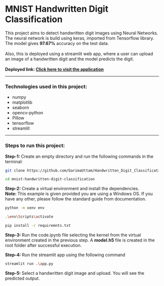 # MNIST Handwritten Digit Classification

<p>
    This project aims to detect handwritten digit images using Neural Networks. The neural network is build using keras, imported from Tensorflow library. The model gives <b>97.67%</b> accuracy on the test data. 
<br/>
<br/>
    Also, this is deployed using a streamlit web app, where a user can upload an image of a handwritten digit and the model predicts the digit.
<br/>
<br/>
    <b>Deployed link: <a href="https://garimauttam-handwritten-digit-classification-using-n-app-hlfe9z.streamlit.app/">Click here to visit the application</a></b>
</p>

<hr/>
<h3>Technologies used in this project: </h3>
<ul>
    <li>numpy</li>
    <li>matplotlib</li>
    <li>seaborn</li>
    <li>opencv-python</li>
    <li>Pillow</li>
    <li>tensorflow</li>
    <li>streamlit</li>
</ul>

<hr/>
<h3>Steps to run this project: </h3>

<p><b>Step-1: </b> Create an empty directory and run the following commands in the terminal: </p>

```bash
git clone https://github.com/GarimaUttam/Handwritten_Digit_Classification_using_Neural_Network.git

cd mnist-handwritten-digit-classification
```

<p><b>Step-2: </b>Create a virtual environment and install the dependencies.
<br/>
    <b>Note: </b> This example is given provided you are using a Windows OS. If you have any other, please follow the standard guide from documentation.
</p>

```bash
python -m venv env

.\env\Scripts\activate

pip install -r requiremnts.txt
```

<p><b>Step-3: </b>Run the code.ipynb file selecting the kernel from the virtual environment created in the previous step. A <b>model.h5</b> file is created in the root folder after successful execution.</p>

<p><b>Step-4: </b> Run the streamlit app using the following command</p>

```bash
streamlit run .\app.py
```

<p><b>Step-5: </b> Select a handwritten digit image and upload. You will see the predicted output. </p>
